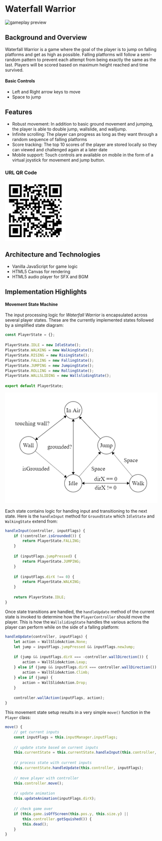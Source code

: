 # Waterfall Warrior
![gameplay preview](./readme/ww-preview.gif)

## Background and Overview
Waterfall Warrior is a game where the goal of the player is to jump on falling platforms and get as high as possible. Falling platforms will follow a semi-random pattern to prevent each attempt from being exactly the same as the last. Players will be scored based on maximum height reached and time survived.

#### Basic Controls
- Left and Right arrow keys to move
- Space to jump

## Features
 - Robust movement: In addition to basic ground movement and jumping, the player is able to double jump, wallslide, and walljump.
 - Infinite scrolling: The player can progress as long as they want through a random sequence of falling platforms
 - Score tracking: The top 10 scores of the player are stored locally so they can viewed and challenged again at a later date
 - Mobile support: Touch controls are available on mobile in the form of a virtual joystick for movement and jump button.

 ### URL QR Code
 ![QR Code](./readme/waterfall-warrior-qr.png)

## Architecture and Technologies
 - Vanilla JavaScript for game logic
 - HTML5 Canvas for rendering
 - HTML5 audio player for SFX and BGM

## Implementation Highlights

#### Movement State Machine
The input processing logic for *Waterfall Warrior* is encapsulated across several player states. These are the currently implemented states followed by a simplified state diagram:

```javascript
const PlayerState = {};

PlayerState.IDLE = new IdleState();
PlayerState.WALKING = new WalkingState();
PlayerState.RISING = new RisingState();
PlayerState.FALLING = new FallingState();
PlayerState.JUMPING = new JumpingState();
PlayerState.ROLLING = new RollingState();
PlayerState.WALLSLIDING = new WallslidingState();

export default PlayerState;
```

![Player State Diagram](./readme/state_diagram.png)

Each state contains logic for handing input and transitioning to the next state. Here is the `handleInput` method for `GroundState` which `IdleState` and `WalkingState` extend from:

```javascript
handleInput(controller, inputFlags) {
    if (!controller.isGrounded()) {
        return PlayerState.FALLING;
    }

    if (inputFlags.jumpPressed) {
        return PlayerState.JUMPING;
    }

    if (inputFlags.dirX !== 0) {
        return PlayerState.WALKING;
    }

    return PlayerState.IDLE;
}
```

Once state transitions are handled, the `handleUpdate` method of the current state is invoked to determine how the `PlayerController` should move the player. This is how the `WallslidingState` handles the various actions the player can perform while on the side of a falling platform:

```javascript
handleUpdate(controller, inputFlags) {
    let action = WallSlideAction.None;
    let jump = inputFlags.jumpPressed && inputFlags.newJump;
    
    if (jump && inputFlags.dirX === -controller.wallDirection()) {
        action = WallSlideAction.Leap;
    } else if (jump && inputFlags.dirX === controller.wallDirection()) {
        action = WallSlideAction.Climb;
    } else if (jump) {
        action = WallSlideAction.Drop;
    }

    controller.wallAction(inputFlags, action);
}
```

This movement state setup results in a very simple `move()` function in the `Player` class:

```javascript
move() {
    // get current inputs
    const inputFlags = this.inputManager.inputFlags;

    // update state based on current inputs
    this.currentState = this.currentState.handleInput(this.controller, inputFlags);

    // process state with current inputs
    this.currentState.handleUpdate(this.controller, inputFlags);

    // move player with controller
    this.controller.move();

    // update animation
    this.updateAnimation(inputFlags.dirX);

    // check game over
    if (this.game.isOffScreen(this.pos.y, this.size.y) || 
        this.controller.gotSquished()) {
        this.dead();
    }
}
```